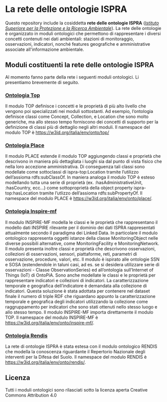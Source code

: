 # La rete delle ontologie ISPRA

Questo repository include la cosiddetta **rete delle ontologie ISPRA** ([*Istituto Superiore per la Protezione e la Ricerca Ambientale*](https://www.isprambiente.gov.it/it)). La rete delle ontologie è organizzato in moduli ontologici che permettono di rappresentare i diversi concetti contenuti nei dati ambientali: stazioni di monitoraggio, osservazioni, indicatori, nonché features geografiche e amministrative associate all'informazione ambientale.

## Moduli costituenti la rete delle ontologie ISPRA
Al momento fanno parte della rete i seguenti moduli ontologici. Li presentiamo brevemente di seguito.

### [Ontologia Top](https://w3id.org/italia/env/onto/top)

Il modulo TOP definisce i concetti e le proprietà di più alto livello che vengono poi specializzati nei moduli sottostanti. Ad esempio, l’ontologia definisce classi come Concept, Collection, e Location che sono molto generiche, ma allo stesso tempo forniscono dei concetti di supporto per la definizione di classi più di dettaglio negli altri moduli. Il namespace del modulo TOP è https://w3id.org/italia/env/onto/top/

### [Ontologia Place](https://w3id.org/italia/env/onto/place)

Il modulo PLACE estende il modulo TOP aggiungendo classi e proprietà che descrivono in maniera più dettagliata i luoghi sia dal punto di vista fisico che nella loro accezione amministrativa. 
Di conseguenza tali classi sono modellate come sottoclassi di ispra-top:Location tramite l’utilizzo dell’assioma rdfs:subClassOf. In maniera analoga il modulo TOP è esteso modellando tutta una serie di proprietà (ex. :hasAdministrativeUnit, :hasCountry, ecc…) come sottoproprietà della object property ispra-top:hasLocation tramite l’utlizzo dell’assioma rdfs:subPropertyOf. Il namespace del modulo PLACE è https://w3id.org/italia/env/onto/place/.

### [Ontologia Inspire-mf](https://w3id.org/italia/env/onto/inspire-mf)

Il modulo INSPIRE-MF modella le classi e le proprietà che rappresentano il modello dati INSPIRE rilevante per il dominio dei dati ISPRA rappresentati attualmente secondo il paradigma dei Linked Data. In particolare il modulo ontologico rappresenta oggetti istanze della classe MonitoringObject nelle diverse possibili alternative, come MonitoringFacility e MonitoringNetwork. Il modulo presenta inoltre classi e proprietà che descrivono osservazioni, collezioni di osservazioni, sensori, piattaforme, reti, parametri di osservazione, procedure, valori, etc. Il modulo è ispirato alle ontologie SSN e SOSA (estendendole in taluni casi, ad es. se si desidera utilizzare serie di osservazioni - Classe ObservationSeries) ed all’ontologia sull’Internet of Things (IoT) di OntoPiA. 
Sono anche  modellate le classi e le proprietà per rappresentare indicatori e collezioni di indicatori. La caratterizzazione temporale e geografica dell’indicatore è demandata alla collezione di indicatori. Questa soluzione è stata adottata per contenere nel dataset finale il numero di triple RDF che riguardano appunto la caratterizzazione temporale e geografica degli indicatori utilizzando la collezione come raggruppamento per indicatori che sono stati ottenuti nello stesso luogo e allo stesso tempo. Il modulo INSPIRE-MF importa direttamente il modulo TOP. Il namespace del modulo INSPIRE-MF è https://w3id.org/italia/env/onto/inspire-mf/.


### [Ontologia Rendis](https://w3id.org/italia/env/onto/rendis)
La rete di ontologie ISPRA è stata estesa con il modulo ontologico RENDIS che modella la conoscenza riguardante il Repertorio Nazionale degli interventi per la Difesa del Suolo. Il namespace del modulo RENDIS è https://w3id.org/italia/env/onto/rendis/.

## Licenza
Tutti i moduli ontologici sono rilasciati sotto la licenza aperta Creative Commons Attribution 4.0